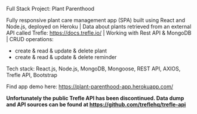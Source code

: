 Full Stack Project: Plant Parenthood

Fully responsive plant care management app (SPA) built using React and Node.js, deployed on Heroku |
Data about plants retrieved from an external API called Trefle: https://docs.trefle.io/ |
Working with Rest API & MongoDB |
CRUD operations: 
- create & read & update & delete plant
- create & read & update & delete reminder

Tech stack: React.js, Node.js, MongoDB, Mongoose, REST API, AXIOS, Trefle API, Bootstrap

Find app demo here: https://plant-parenthood-app.herokuapp.com/

**Unfortunately the public Trefle API has been discontinued. Data dump and API sources can be found at https://github.com/treflehq/trefle-api**

